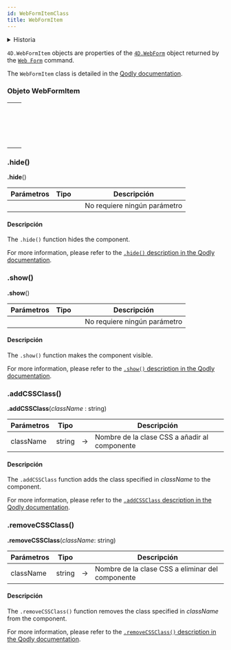 ```yaml
---
id: WebFormItemClass
title: WebFormItem
---
```


<details><summary>Historia</summary>

| Versión | Modificaciones |
| ------- | -------------- |
| v20 R2  | Añadidos       |

</details>

`4D.WebFormItem` objects are properties of the [`4D.WebForm`](WebFormItemClass.md) object returned by the [`Web Form`](WebFormClass.md#web-form) command.

The `WebFormItem` class is detailed in the [Qodly documentation](https://developer.qodly.com/docs/language/WebFormItemClass).

### Objeto WebFormItem

|                                                                                                                                                                                   |
| --------------------------------------------------------------------------------------------------------------------------------------------------------------------------------- |
| [<!-- INCLUDE #WebFormItemClass.addCSSClass().Syntax -->](#addclass)&nbsp;&nbsp;&nbsp;&nbsp;<!-- INCLUDE #WebFormItemClass.addCSSClass().Summary -->          |
| [<!-- INCLUDE #WebFormItemClass.hide().Syntax -->](#hide)&nbsp;&nbsp;&nbsp;&nbsp;<!-- INCLUDE #WebFormItemClass.hide().Summary -->                            |
| [<!-- INCLUDE #WebFormItemClass.removeCSSClass().Syntax -->](#removeclass)&nbsp;&nbsp;&nbsp;&nbsp;<!-- INCLUDE #WebFormItemClass.removeCSSClass().Summary --> |
| [<!-- INCLUDE #WebFormItemClass.show().Syntax -->](#show)&nbsp;&nbsp;&nbsp;&nbsp;<!-- INCLUDE #WebFormItemClass.show().Summary -->                            |

### .hide()

<!-- REF #WebFormItemClass.hide().Syntax -->

**.hide**()<!-- END REF -->

<!-- REF #WebFormItemClass.hide().Params -->

| Parámetros | Tipo |     | Descripción                  |
| ---------- | ---- | :-: | ---------------------------- |
|            |      |     | No requiere ningún parámetro |

<!-- END REF -->

#### Descripción

The `.hide()` function <!-- REF #WebFormItemClass.hide().Summary -->hides the component<!-- END REF -->.

For more information, please refer to the [`.hide()` description in the Qodly documentation](https://developer.qodly.com/docs/language/WebFormItemClass#hide).

### .show()

<!-- REF #WebFormItemClass.show().Syntax -->

**.show**()<!-- END REF -->

<!-- REF #WebFormItemClass.show().Params -->

| Parámetros | Tipo |     | Descripción                  |
| ---------- | ---- | :-: | ---------------------------- |
|            |      |     | No requiere ningún parámetro |

<!-- END REF -->

#### Descripción

The `.show()` function <!-- REF #WebFormItemClass.show().Summary -->makes the component visible<!-- END REF -->.

For more information, please refer to the [`.show()` description in the Qodly documentation](https://developer.qodly.com/docs/language/WebFormItemClass#show).

### .addCSSClass()

<!-- REF #WebFormItemClass.addCSSClass().Syntax -->

**.addCSSClass**(_className_ : string)<!-- END REF -->

<!-- REF #WebFormItemClass.addCSSClass().Params -->

| Parámetros | Tipo   |     | Descripción                                   |
| ---------- | ------ | :-: | --------------------------------------------- |
| className  | string |  -> | Nombre de la clase CSS a añadir al componente |

<!-- END REF -->

#### Descripción

The `.addCSSClass` function <!-- REF #WebFormItemClass.addCSSClass().Summary -->adds the class specified in _className_ to the component<!-- END REF -->.

For more information, please refer to the [`.addCSSClass` description in the Qodly documentation](https://developer.qodly.com/docs/language/WebFormItemClass#addcssclass).

### .removeCSSClass()

<!-- REF #WebFormItemClass.removeCSSClass().Syntax -->

**.removeCSSClass**(_className_: string)<!-- END REF -->

<!-- REF #WebFormItemClass.removeCSSClass().Params -->

| Parámetros | Tipo   |     | Descripción                                      |
| ---------- | ------ | :-: | ------------------------------------------------ |
| className  | string |  -> | Nombre de la clase CSS a eliminar del componente |

<!-- END REF -->

#### Descripción

The `.removeCSSClass()` function <!-- REF #WebFormItemClass.removeCSSClass().Summary -->removes the class specified in _className_ from the component<!-- END REF -->.

For more information, please refer to the [`.removeCSSClass()` description in the Qodly documentation](https://developer.qodly.com/docs/language/WebFormItemClass#removecssclass).
